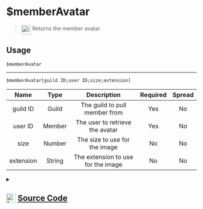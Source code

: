 # $memberAvatar
> <img align="top" src="https://upload.wikimedia.org/wikipedia/commons/thumb/e/e4/Infobox_info_icon.svg/160px-Infobox_info_icon.svg.png?20150409153300" alt="image" width="25" height="auto"> Returns the member avatar
## Usage
```
$memberAvatar
```
---
```
$memberAvatar[guild ID;user ID;size;extension]
```
| Name | Type | Description | Required | Spread
| :---: | :---: | :---: | :---: | :---: |
guild ID | Guild | The guild to pull member from | Yes | No
user ID | Member | The user to retrieve the avatar | Yes | No
size | Number | The size to use for the image | No | No
extension | String | The extension to use for the image | No | No
<details>
<summary>
    
## <img align="top" src="https://cdn4.iconfinder.com/data/icons/iconsimple-logotypes/512/github-512.png" alt="image" width="25" height="auto">  [Source Code](https://github.com/tryforge/ForgeScript-V2/blob/main/src/native/memberAvatar.ts)
    
</summary>
    
```ts
import { ImageExtension, ImageSize } from "discord.js"
import { ArgType, NativeFunction, Return } from "../structures"

export default new NativeFunction({
    name: "$memberAvatar",
    version: "1.0.0",
    description: "Returns the member avatar",
    brackets: false,
    args: [
        {
            name: "guild ID",
            description: "The guild to pull member from",
            rest: false,
            type: ArgType.Guild,
            required: true,
        },
        {
            name: "user ID",
            description: "The user to retrieve the avatar",
            rest: false,
            required: true,
            pointer: 0,
            type: ArgType.Member,
        },
        {
            name: "size",
            description: "The size to use for the image",
            rest: false,
            type: ArgType.Number,
        },
        {
            name: "extension",
            description: "The extension to use for the image",
            rest: false,
            type: ArgType.String,
        },
    ],
    unwrap: true,
    execute(ctx, [, member, size, ext]) {
        return Return.success(
            (member ?? ctx.member)?.displayAvatarURL({
                extension: (ext as ImageExtension) || undefined,
                size: (size as ImageSize) || 2048,
            })
        )
    },
})

```
    
</details>